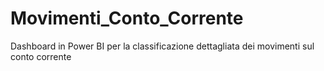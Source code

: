 # Movimenti_Conto_Corrente
Dashboard in Power BI per la classificazione dettagliata dei movimenti sul conto corrente
